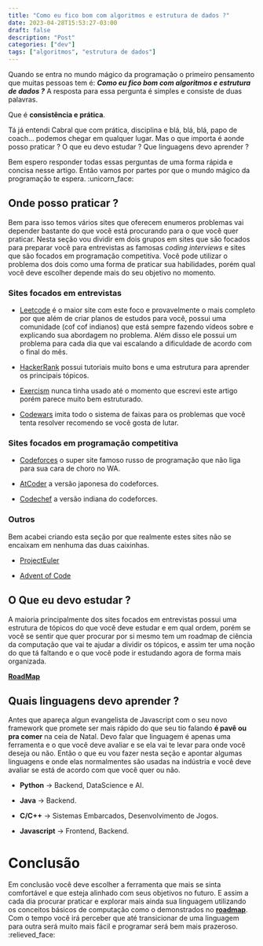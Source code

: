 ```yaml
---
title: "Como eu fico bom com algoritmos e estrutura de dados ?"
date: 2023-04-28T15:53:27-03:00
draft: false
description: "Post"
categories: ["dev"]
tags: ["algoritmos", "estrutura de dados"]
---
```


Quando se entra no mundo mágico da programação o primeiro pensamento que muitas pessoas tem é: **_Como eu fico bom com algoritmos e estrutura de dados ?_**
A resposta para essa pergunta é simples e consiste de duas palavras.

Que é **consistência e prática**.

Tá já entendi Cabral que com prática, disciplina e blá, blá, blá, papo de coach... podemos chegar em qualquer lugar. 
Mas o que importa é aonde posso praticar ? O que eu devo estudar ? Que linguagens devo aprender ? 

Bem espero responder todas essas perguntas de uma forma rápida e concisa nesse artigo. Então vamos por partes por que o mundo mágico da programação te espera. :unicorn_face:



## Onde posso praticar ?

Bem para isso temos vários sites que oferecem enumeros problemas vai depender bastante do que você está procurando para o que você quer praticar.
Nesta seção vou dividir em dois grupos em sites que são focados para preparar você para entrevistas as famosas _coding interviews_ e sites que são focados 
em programação competitiva. Você pode utilizar o problema dos dois como uma forma de praticar sua habilidades, porém qual você 
deve escolher depende mais do seu objetivo no momento. 

### Sites focados em entrevistas

- [Leetcode](https://leetcode.com/problemset/all/) é o maior site com este foco e provavelmente o mais completo por que além de criar planos de estudos para você, possui uma comunidade (cof cof indianos) que está sempre fazendo vídeos sobre e explicando sua abordagem no problema.
 Além disso ele possui um problema para cada dia que vai escalando a dificuldade de acordo com o final do mês.

- [HackerRank](https://www.hackerrank.com) possui tutoriais muito bons e uma estrutura para aprender os principais tópicos.

- [Exercism](https://exercism.org) nunca tinha usado até o momento que escrevi este artigo porém parece muito bem estruturado.

- [Codewars](https://www.codewars.com/) imita todo o sistema de faixas para os problemas que você tenta resolver recomendo se você gosta de lutar.


### Sites focados em programação competitiva

- [Codeforces](https://codeforces.com/) o super site famoso russo de programação que não liga para sua cara de choro no WA.

- [AtCoder](https://atcoder.jp/) a versão japonesa do codeforces.

- [Codechef](https://www.codechef.com/) a versão indiana do codeforces.

### Outros

Bem acabei criando esta seção por que realmente estes sites não se encaixam em nenhuma das duas caixinhas.

- [ProjectEuler](https://projecteuler.net/)

- [Advent of Code](https://adventofcode.com/)


## O Que eu devo estudar ?

A maioria principalmente dos sites focados em entrevistas possui uma estrutura de tópicos do que você deve estudar e em qual ordem,
porém se você se sentir que quer procurar por si mesmo tem um roadmap de ciência da computação que vai te ajudar a dividir os tópicos, e assim ter uma noção do que 
tá faltando e o que você pode ir estudando agora de forma mais organizada.

[**RoadMap**](https://roadmap.sh/computer-science)


## Quais linguagens devo aprender ?

Antes que apareça algun evangelista de Javascript com o seu novo framework que promete ser mais rápido do que seu tio falando **é pavê ou pra comer** na ceia de Natal.
Devo falar que linguagem é apenas uma ferramenta e o que você deve avaliar e se ela vai te levar para onde você deseja ou não. Então o que eu vou fazer nesta seção e apontar algumas
linguagens e onde elas normalmentes são usadas na indústria e você deve avaliar se está de acordo com que você quer ou não.


- **Python**     -> Backend, DataScience e AI.

- **Java**       -> Backend.

- **C/C++**      -> Sistemas Embarcados, Desenvolvimento de Jogos.

- **Javascript** -> Frontend, Backend.


# Conclusão

Em conclusão você deve escolher a ferramenta que mais se sinta comfortável e que esteja alinhado com seus objetivos no futuro. E assim a cada dia procurar praticar e explorar mais ainda sua linguagem utilizando os conceitos básicos de computação 
como o demonstrados no [**roadmap**](https://roadmap.sh/computer-science). Com o tempo você irá perceber que até transicionar de uma linguagem para outra será muito mais fácil e programar será bem mais prazeroso. :relieved_face: 

